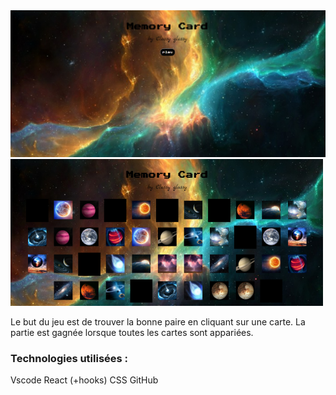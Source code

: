 <img src="./image/1stFACEgame.png"> 
<img src= "./image/g1b.png">

<p> Le but du jeu est de trouver la bonne paire en cliquant sur une carte. La partie est gagnée lorsque toutes les cartes sont appariées.
    <h3>Technologies utilisées :</h3> Vscode React (+hooks) CSS GitHub
    </p>

